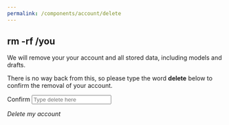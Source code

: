 ```yaml
---
permalink: /components/account/delete
---
```

<!-- Start of /components/account/delete -->
<div class="container">
<div class="row">
<div class="col-md-8 offset-md-2 col-lg-6 offset-lg-3 mt-2">
<h2>rm -rf /you</h2>
<p>We will remove your your account and all stored data, including models and drafts.</p>
<p>There is no way back from this, so please type the word <b>delete</b> below
to confirm the removal of your account.</p>
<div class="input-group key-sm">
<span class="input-group-addon td-key">Confirm</span>
<input class="form-number form-control" id="confirm" name="confirm" value="" type="text" placeholder="Type delete here" />
</div>
<p><a class="poh btn btn-danger btn-block btn-lg mt-5 disabled" id="nuke"><i class="fa fa-trash-o" aria-hidden="true"> Delete my account</a></p>
</div>
</div>
</div>
<!-- End of /components/account/delete -->
